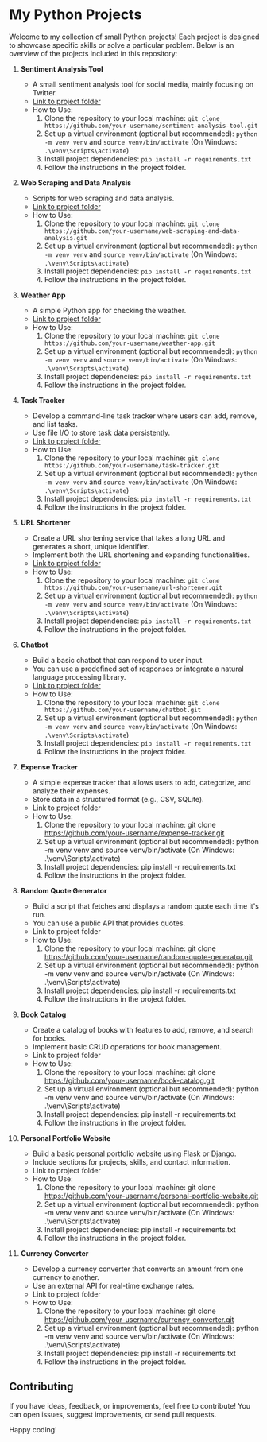 # My Python Projects

Welcome to my collection of small Python projects! Each project is designed to showcase specific skills or solve a particular problem. Below is an overview of the projects included in this repository:

1. **Sentiment Analysis Tool**
   - A small sentiment analysis tool for social media, mainly focusing on Twitter.
   - [Link to project folder](./Sentiment_Analysis_Tool/)
   - How to Use:
     1. Clone the repository to your local machine: `git clone https://github.com/your-username/sentiment-analysis-tool.git`
     2. Set up a virtual environment (optional but recommended): `python -m venv venv` and `source venv/bin/activate` (On Windows: `.\venv\Scripts\activate`)
     3. Install project dependencies: `pip install -r requirements.txt`
     4. Follow the instructions in the project folder.

2. **Web Scraping and Data Analysis**
   - Scripts for web scraping and data analysis.
   - [Link to project folder](./Web_Scraping_and_Data_Analysis/)
   - How to Use:
     1. Clone the repository to your local machine: `git clone https://github.com/your-username/web-scraping-and-data-analysis.git`
     2. Set up a virtual environment (optional but recommended): `python -m venv venv` and `source venv/bin/activate` (On Windows: `.\venv\Scripts\activate`)
     3. Install project dependencies: `pip install -r requirements.txt`
     4. Follow the instructions in the project folder.

3. **Weather App**
   - A simple Python app for checking the weather.
   - [Link to project folder](./Weather_App/)
   - How to Use:
     1. Clone the repository to your local machine: `git clone https://github.com/your-username/weather-app.git`
     2. Set up a virtual environment (optional but recommended): `python -m venv venv` and `source venv/bin/activate` (On Windows: `.\venv\Scripts\activate`)
     3. Install project dependencies: `pip install -r requirements.txt`
     4. Follow the instructions in the project folder.



4. **Task Tracker**
   - Develop a command-line task tracker where users can add, remove, and list tasks.
   - Use file I/O to store task data persistently.
   - [Link to project folder](./Task_Tracker/)
   - How to Use:
     1. Clone the repository to your local machine: `git clone https://github.com/your-username/task-tracker.git`
     2. Set up a virtual environment (optional but recommended): `python -m venv venv` and `source venv/bin/activate` (On Windows: `.\venv\Scripts\activate`)
     3. Install project dependencies: `pip install -r requirements.txt`
     4. Follow the instructions in the project folder.

5. **URL Shortener**
   - Create a URL shortening service that takes a long URL and generates a short, unique identifier.
   - Implement both the URL shortening and expanding functionalities.
   - [Link to project folder](./URL_Shortener/)
   - How to Use:
     1. Clone the repository to your local machine: `git clone https://github.com/your-username/url-shortener.git`
     2. Set up a virtual environment (optional but recommended): `python -m venv venv` and `source venv/bin/activate` (On Windows: `.\venv\Scripts\activate`)
     3. Install project dependencies: `pip install -r requirements.txt`
     4. Follow the instructions in the project folder.
6. **Chatbot**
   - Build a basic chatbot that can respond to user input.
   - You can use a predefined set of responses or integrate a natural language processing library.
   - [Link to project folder](./Chatbot/)
   - How to Use:
     1. Clone the repository to your local machine: `git clone https://github.com/your-username/chatbot.git`
     2. Set up a virtual environment (optional but recommended): `python -m venv venv` and `source venv/bin/activate` (On Windows: `.\venv\Scripts\activate`)
     3. Install project dependencies: `pip install -r requirements.txt`
     4. Follow the instructions in the project folder.

7. **Expense Tracker**
    - A simple expense tracker that allows users to add, categorize, and analyze their expenses.
    - Store data in a structured format (e.g., CSV, SQLite).
    - Link to project folder
    - How to Use:
        1. Clone the repository to your local machine: git clone https://github.com/your-username/expense-tracker.git
        2. Set up a virtual environment (optional but recommended): python -m venv venv and source venv/bin/activate (On Windows: .\venv\Scripts\activate)
        3. Install project dependencies: pip install -r requirements.txt
        4. Follow the instructions in the project folder.

8. **Random Quote Generator**
    - Build a script that fetches and displays a random quote each time it's run.
    - You can use a public API that provides quotes.
    - Link to project folder
    - How to Use:
        1. Clone the repository to your local machine: git clone https://github.com/your-username/random-quote-generator.git
        2. Set up a virtual environment (optional but recommended): python -m venv venv and source venv/bin/activate (On Windows: .\venv\Scripts\activate)
        3. Install project dependencies: pip install -r requirements.txt
        4. Follow the instructions in the project folder.

9. **Book Catalog**
    - Create a catalog of books with features to add, remove, and search for books.
    - Implement basic CRUD operations for book management.
    - Link to project folder
    - How to Use:
        1. Clone the repository to your local machine: git clone https://github.com/your-username/book-catalog.git
        2. Set up a virtual environment (optional but recommended): python -m venv venv and source venv/bin/activate (On Windows: .\venv\Scripts\activate)
        3. Install project dependencies: pip install -r requirements.txt
        4. Follow the instructions in the project folder.

10. **Personal Portfolio Website**
    - Build a basic personal portfolio website using Flask or Django.
    - Include sections for projects, skills, and contact information.
    - Link to project folder
    - How to Use:
        1. Clone the repository to your local machine: git clone https://github.com/your-username/personal-portfolio-website.git
        2. Set up a virtual environment (optional but recommended): python -m venv venv and source venv/bin/activate (On Windows: .\venv\Scripts\activate)
        3. Install project dependencies: pip install -r requirements.txt
        4. Follow the instructions in the project folder.

11. **Currency Converter**
    - Develop a currency converter that converts an amount from one currency to another.
    - Use an external API for real-time exchange rates.
    - Link to project folder
    - How to Use:
        1. Clone the repository to your local machine: git clone https://github.com/your-username/currency-converter.git
        2. Set up a virtual environment (optional but recommended): python -m venv venv and source venv/bin/activate (On Windows: .\venv\Scripts\activate)
        4. Install project dependencies: pip install -r requirements.txt
        5. Follow the instructions in the project folder.

## Contributing

If you have ideas, feedback, or improvements, feel free to contribute! You can open issues, suggest improvements, or send pull requests.

Happy coding!
